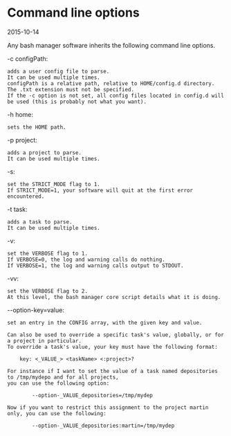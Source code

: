 Command line options
==================================================
2015-10-14




Any bash manager software inherits the following command line options.




-c configPath:

    adds a user config file to parse.
    It can be used multiple times.
    configPath is a relative path, relative to HOME/config.d directory.
    The .txt extension must not be specified.
    If the -c option is not set, all config files located in config.d will be used (this is probably not what you want).


-h home:
 
    sets the HOME path. 
    
        
-p project:

    adds a project to parse.
    It can be used multiple times.
    
-s:

    set the STRICT_MODE flag to 1.
    If STRICT_MODE=1, your software will quit at the first error encountered.
    
-t task:

    adds a task to parse.
    It can be used multiple times.
    
-v:

    set the VERBOSE flag to 1.
    If VERBOSE=0, the log and warning calls do nothing.
    If VERBOSE=1, the log and warning calls output to STDOUT.
    
-vv:

    set the VERBOSE flag to 2.
    At this level, the bash manager core script details what it is doing.
    
    
--option-key=value:
   
    set an entry in the CONFIG array, with the given key and value.
    
    Can also be used to override a specific task's value, globally, or for a project in particular.
    To override a task's value, your key must have the following format: 
    
        key: <_VALUE_> <taskName> <:project>?
    
    For instance if I want to set the value of a task named depositories to /tmp/mydepo and for all projects,
    you can use the following option:
        
            --option-_VALUE_depositories=/tmp/mydep
            
    Now if you want to restrict this assignment to the project martin only, you can use the following:                
    
            --option-_VALUE_depositories:martin=/tmp/mydep
    

